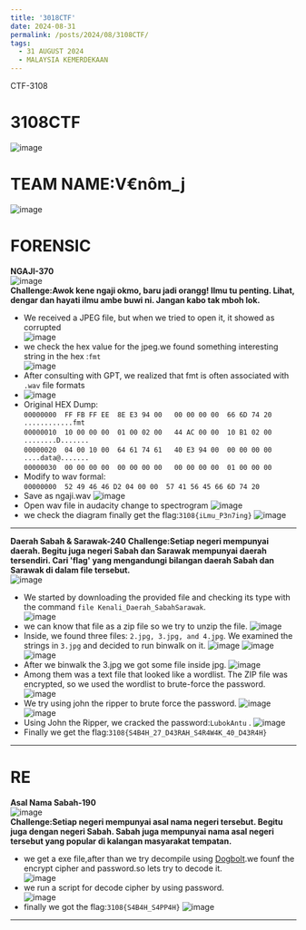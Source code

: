 ```yaml
---
title: '3018CTF'
date: 2024-08-31
permalink: /posts/2024/08/3108CTF/
tags:
  - 31 AUGUST 2024
  - MALAYSIA KEMERDEKAAN
---
```

CTF-3108

3108CTF
=====
![image](https://github.com/user-attachments/assets/cf231413-a42c-4886-a42e-9b761263a667)

TEAM NAME:V€nôm_j
=====
![image](https://github.com/user-attachments/assets/48512b71-7701-4db9-b9d5-fdf2cfe14938)

FORENSIC
=====
**NGAJI-370**<br>
![image](https://github.com/user-attachments/assets/63eaf6ff-2835-433c-b07f-1e6fbea5ba22)<br>
**Challenge:Awok kene ngaji okmo, baru jadi orangg! Ilmu tu penting. Lihat, dengar dan hayati ilmu ambe buwi ni. Jangan kabo tak mboh lok.** <br>
- We received a JPEG file, but when we tried to open it, it showed as corrupted<br>
  ![image](https://github.com/user-attachments/assets/761ddfef-c4b6-46c8-8f27-f769a6a413f8)<br>
- we check the hex value for the jpeg.we found something interesting string  in the hex :`fmt`<br>
  ![image](https://github.com/user-attachments/assets/a4afd35e-7d2d-4b41-9099-74d54cceba80)<br>
- After consulting with GPT, we realized that fmt is often associated with `.wav` file formats <br>
- ![image](https://github.com/user-attachments/assets/e43c0f0a-d948-4c50-a395-71a5374d4b7b)<br>
- Original HEX Dump:<br>
  `00000000  FF FB FF EE  8E E3 94 00   00 00 00 00  66 6D 74 20   ............fmt `<br>
  `00000010  10 00 00 00  01 00 02 00   44 AC 00 00  10 B1 02 00  ........D.......`<br>
  `00000020  04 00 10 00  64 61 74 61   40 E3 94 00  00 00 00 00   ....data@.......`<br>
  `00000030  00 00 00 00  00 00 00 00   00 00 00 00  01 00 00 00`<br>
- Modify to wav formal:<br>
  `00000000  52 49 46 46 D2 04 00 00  57 41 56 45 66 6D 74 20 `<br>
- Save as ngaji.wav
  ![image](https://github.com/user-attachments/assets/8e0a2587-228b-49a7-bbec-8504811b10f0)
- Open wav file in audacity change to spectrogram
  ![image](https://github.com/user-attachments/assets/ce8e6057-fcef-466b-9067-e6ee94196c8c)
- we check the diagram finally get the flag:`3108{iLmu_P3n7ing}`
  ![image](https://github.com/user-attachments/assets/c0f4cce0-15af-434d-82dd-a7be1c52d899)<br>
---
**Daerah Sabah & Sarawak-240**
**Challenge:Setiap negeri mempunyai daerah. Begitu juga negeri Sabah dan Sarawak mempunyai daerah tersendiri. Cari 'flag' yang mengandungi bilangan daerah Sabah dan Sarawak di dalam file tersebut.** <br>
  ![image](https://github.com/user-attachments/assets/379db51f-4c31-419c-8e14-65f43e644a98)<br>
- We started by downloading the provided file and checking its type with the command `file Kenali_Daerah_SabahSarawak`.<br>
  ![image](https://github.com/user-attachments/assets/69bcecd5-ff15-4402-898b-4597b9d480c9)<br>
- we can know that file as a zip file so we try to unzip the file.
  ![image](https://github.com/user-attachments/assets/8c0f8814-95ad-444a-ae5a-6c143ef058f4)
- Inside, we found three files: `2.jpg, 3.jpg, and 4.jpg`. We examined the strings in `3.jpg` and decided to run binwalk on it.
  ![image](https://github.com/user-attachments/assets/0d85c235-e39e-4eb9-a192-15225073bd07)
  ![image](https://github.com/user-attachments/assets/115d5f20-290e-4707-9902-edfcc97d49c0)
  ![image](https://github.com/user-attachments/assets/5f3ed0b8-e960-41df-9d0c-606299fa22c5)
- After we binwalk the 3.jpg we got some file inside jpg.
  ![image](https://github.com/user-attachments/assets/ad2458a7-8307-46d7-a095-7d77f0cbab76)
- Among them was a text file that looked like a wordlist. The ZIP file was encrypted, so we used the wordlist to brute-force the password.
  ![image](https://github.com/user-attachments/assets/ff69b17a-1a8c-4e45-9570-6254a62ceceb)
- We try using john the ripper to brute force the password.
  ![image](https://github.com/user-attachments/assets/6bd13adb-0842-4fa0-9bd3-3f3e39b2bf79)
  ![image](https://github.com/user-attachments/assets/3d54eaf4-493d-4012-9d08-b76bb7c1dd8f)
- Using John the Ripper, we cracked the password:`LubokAntu` .
  ![image](https://github.com/user-attachments/assets/b13c7ae4-3e49-4b17-aa03-0f739bacdfe5)
- Finally we get the flag:`3108{S4B4H_27_D43RAH_S4R4W4K_40_D43R4H}`
---
RE
=====
**Asal Nama Sabah-190**<br>
  ![image](https://github.com/user-attachments/assets/0994a078-a958-4fe8-bb15-31bc789ff753)<br>
**Challenge:Setiap negeri mempunyai asal nama negeri tersebut. Begitu juga dengan negeri Sabah. Sabah juga mempunyai nama asal negeri tersebut yang popular di kalangan masyarakat tempatan.**
- we get a exe file,after than we try decompile using [Dogbolt](#https://dogbolt.org/?id=07d3a82f-ca8a-4e27-bd49-f3956982db49).we founf the encrypt cipher and password.so lets try to decode it.<br>
  ![image](https://github.com/user-attachments/assets/19a959eb-ea3c-45a5-bb34-ad82df3619c9)<br>
- we run a script for decode cipher by using password.<br>
  ![image](https://github.com/user-attachments/assets/cb46487a-10aa-492d-9243-3bf9e6f641bf)
- finally we got the flag:`3108{S4B4H_S4PP4H}`
  ![image](https://github.com/user-attachments/assets/34b57b38-8784-4e10-8d02-b4f209c26e3d)
---

 
 

  







